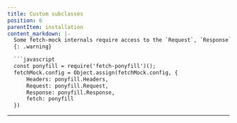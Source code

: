 ```yaml
---
title: Custom subclasses
position: 6
parentItem: installation
content_markdown: |-
  Some fetch-mock internals require access to the `Request`, `Response` and `Headers` constructors provided by your chosen `fetch` implementation. These should be set on the `fetchMock.config` object
  {: .warning}

  ```javascript
  const ponyfill = require('fetch-ponyfill')();
  fetchMock.config = Object.assign(fetchMock.config, {
      Headers: ponyfill.Headers,
      Request: ponyfill.Request,
      Response: ponyfill.Response,
      fetch: ponyfill
  })
  ```
---
```

